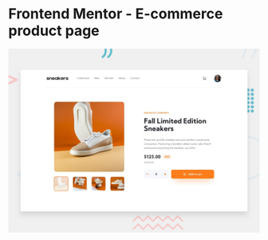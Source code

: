 # Frontend Mentor - E-commerce product page

![Design preview for the E-commerce product page coding challenge](./images/desktop-preview.jpg)
